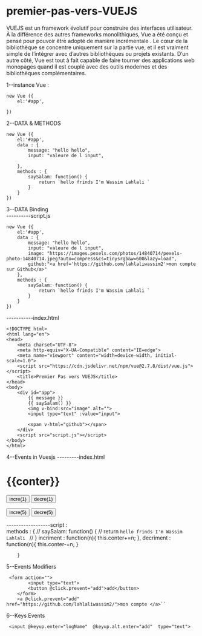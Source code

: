 # premier-pas-vers-VUEJS
VUEJS est un framework évolutif pour construire des interfaces utilisateur. À la différence des autres frameworks monolithiques, Vue a été conçu et pensé pour pouvoir être adopté de manière incrémentale . Le cœur de la bibliothèque se concentre uniquement sur la partie vue, et il est vraiment simple de l’intégrer avec d’autres bibliothèques ou projets existants. D’un autre côté, Vue est tout à fait capable de faire tourner des applications web monopages quand il est couplé avec des outils modernes et des bibliothèques complémentaires.


1--instance Vue :

    new Vue ({
        el:'#app',

    })

2--DATA & METHODS 

    new Vue ({
        el:'#app',
        data : {
            message: "hello hello",
            input: "valeure de l input",

        },
        methods : {
            saySalam: function() {
                return `hello frinds I'm Wassim Lahlali `
            }
        }
    })

3--DATA Binding </br>
----------script.js

    new Vue ({
        el:'#app',
        data : {
            message: "hello hello",
            input: "valeure de l input",
            image: "https://images.pexels.com/photos/14840714/pexels-photo-14840714.jpeg?auto=compress&cs=tinysrgb&w=600&lazy=load",
            github:"<a href='https://github.com/lahlaliwassim2'>mon compte sur Github</a>"
        },
        methods : {
            saySalam: function() {
                return `hello frinds I'm Wassim Lahlali `
            }
        }
    })

-----------index.html

    <!DOCTYPE html>
    <html lang="en">
    <head>
        <meta charset="UTF-8">
        <meta http-equiv="X-UA-Compatible" content="IE=edge">
        <meta name="viewport" content="width=device-width, initial-scale=1.0">
        <script src="https://cdn.jsdelivr.net/npm/vue@2.7.8/dist/vue.js"></script>
        <title>Premier Pas vers VUEJS</title>
    </head>
    <body>
        <div id="app">
            {{ message }}    
            {{ saySalam() }}
            <img v-bind:src="image" alt="">
            <input type="text" :value="input">

            <span v-html="github"></span>
        </div>
        <script src="script.js"></script>
    </body>
    </html>

4--Events in Vuesjs
---------index.html
  <form>
   <h1>{{conter}}</h1>
   <button @click="incriment(1)">incre(1)</button>
   <button @click="decriment(1)">decre(1)</button>
     
   <button v-on:click="incriment(5)">incre(5)</button>
   <button v-on:click="decriment(5)">decre(5)</button>
  </form>


------------------script : </br>
     methods : {
            // saySalam: function() {
            //     return `hello frinds I'm Wassim Lahlali `
            // }
            incriment : function(n){
                this.conter+=n;
            },
            decriment : function(n){
              this.conter-=n;
            }

        }

5--Events Modifiers


     <form action="">
            <input type="text">
            <button @click.prevent="add">add</button>
        </form>
        <a @click.prevent="add" href="https://github.com/lahlaliwassim2/">mon compte </a>``

6--Keys Events

     <input @keyup.enter="logName"  @keyup.alt.enter="add"  type="text">
